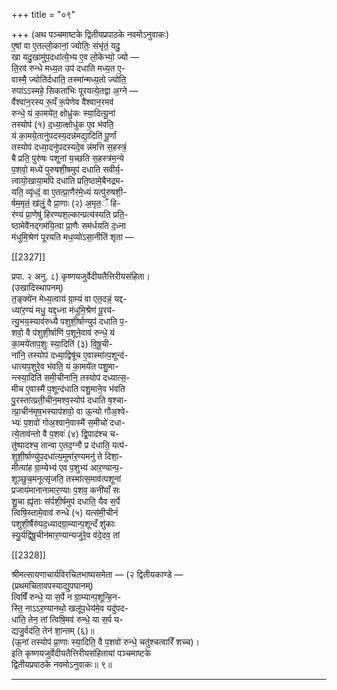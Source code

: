 +++
title = "०९"

+++
(अथ पञ्चमाष्टके द्वितीयप्रपाठके नवमोऽनुवाकः)  
ए॒षां वा ए॒तल्लो॒कानां॒ ज्योतिः॒ संभृ॑तं॒ यदु॒  
खा यदु॒खामु॑प॒दधा॑त्ये॒भ्य ए॒व लो॒केभ्यो॒ ज्यो —  
ति॒रव॑ रुन्धे मध्य॒त उप॑ दधाति मध्य॒त ए॒-  
वास्मै॒ ज्योति॑र्दधाति॒ तस्मा॑न्मध्य॒तो ज्योति॒  
रुपा॑ऽऽस्महे॒ सिकता॑भिः पूरयत्ये॒तद्वा अ॒ग्ने —  
र्वैश्वा॑न॒रस्य रू॒पँ रू॒पेणेव वै॑श्वान॒रमव॑  
रुन्धे॒ यं का॒मये॑त॒ क्षोध्रु॑कः स्या॒दित्यू॒नां  
तस्योप॑ (१) द॒ध्या॒त्क्षोधु॑क ए॒व भ॑वति॒  
यं का॒मये॒तानु॑पदस्य॒दन्न॑मद्या॒दिति॑ पू॒र्णां  
तस्योप॑ दध्या॒दनु॑पदस्यदे॒व न्न॑मत्ति स॒हस्त्रं॒  
बै प्रति॒ पुरु॑षः पशूनां य॒च्छति स॒हस्त्र॑म॒न्ये  
प॒शवो॒ मध्ये॑ पुरुषशी॒षमुप॑ दधाति सवीर्य॒-  
त्वायो॒खाया॒मपि दधाति प्रति॒ष्ठामे॒बैनद्रम-  
यति॒ व्यृ॑ध्दं॒ वा ए॒तत्प्रा॒णैर॑मे॒ध्यं यत्पु॑रुषशी॒-  
र्षम॒मृतं॒ ख॑लुं॒ वै प्रा॒णाः (२) अ॒मृत॒ँ हि-  
र॑ण्यं प्रा॒णेषु॑ हिरण्यश॒ल्कान्प्रत्य॑स्यति प्रति॒-  
ष्ठामेवै॑नद्गम॑यि॒त्वा प्रा॒णैः सम॑र्धयति द॒ध्ना  
म॑धुमि॒श्रेण॑ पूरयति मध॒व्यो॑ऽसा॒नीति॑ शृता —

[[2327]]

प्रपा. २ अनु. ८) कृष्णयजुर्वेदीयतैत्तिरीयसंहिता।  
(उखादिस्थापनम्)  
त॒ङ्क्ये॑न मेध्य॒त्वाय॑ ग्रा॒म्यं वा एत॒दन्नं॒ यद्द-  
ध्या॑र॒ण्यं मधु॒ यद्द॒ध्ना म॑धुमि॒श्रेण॑ पू॒रय॑-  
त्यु॒भय॒स्याव॑रुध्यै पशुशी॒र्षाण्युप॑ दधाति प॒-  
शवो॒ वै प॑शुशी॒र्षाणि॑ प॒शूने॒वाव॑ रुन्धे॒ यं  
का॒मये॑ताप॒शुः स्या॒दिति॑ (३) वि॒षू॒ची-  
ना॑नि॒ तस्योप॑ दध्या॒द्विषू॑च ए॒वास्मा॑त्प॒शून्द॑-  
धात्यप॒शुरे॒व भ॑वति॒ यं का॒मये॑त पशु॒मा-  
न्त्स्या॒दिति॑ समी॒चीना॑नि॒ तस्योप॑ दध्यात्स॒-  
मीच ए॒वास्मै॑ प॒शून्द॑धाति पशु॒माने॒व भ॑वति  
पु॒रस्ता॑त्प्रती॒चीन॒मश्व॒स्योप॑ दधाति ष॒श्चा-  
त्प्रा॒चीन॑मृष॒भस्याप॑शवो॒ वा ऊ॒न्यो गौअ॒श्वे-  
भ्यः॑ प॒शवो॑ गोअ॒श्वाने॒वास्मै॑ स॒मीचो॑ दधा-  
त्ये॒ताव॑न्तो वै प॒शवः॑ (४) द्वि॒पाद॑श्च च-  
तु॑ष्पादश्च॒ तान्वा ए॒तद॒ग्नौ प्र द॑धाति॒ यत्प॑-  
शुशी॒र्षाण्यु॑प॒दधा॑त्य॒मुमा॑र॒ण्यमनु॑ ते दिशा॒-  
मीत्या॑ह ग्रा॒म्येभ्य॑ एव प॒शुभ्य॑ आर॒ण्यान्प॒-  
शूञ्छुच॒मनूत्सृ॑जति॒ तस्मा॑त्स॒माव॑त्पशूनां  
प्रजाय॑मानानामार॒ण्याः प॒शव॒ कनी॑याँ सः  
शु॒चा ह्यृ॑ताः स॑र्पशी॒र्षमुप॑ दधाति॒ यैव स॒र्पे  
त्विषि॒स्तामे॒वाव॑ रुन्धे (५) यत्स॑मी॒चीनं॑  
पशुशी॒र्षैरु॑पद॒ध्यादग्रा॒म्यान्प॒शून्दँ शु॑काः  
स्यु॒र्यद्वि॑षू॒चीन॑मार॒ण्यान्यजु॑रे॒व व॑दे॒दव॒ तां

[[2328]]

श्रीमत्सायणाचार्यविरचितभाष्यसमेता — (२ द्वितीयकाण्डे —  
(प्रथमचितावपस्याद्युपघानम्)  
त्विषिँ रुन्धे॒ या स॒र्पे न ग्रा॒म्यान्प॒शून्हि॒न-  
स्ति॒ नाऽऽर॒ण्यानथो॒ खलू॑प॒धेय॑मे॒व यदु॑पद-  
धा॑ति॒ तेन॒ तां त्विषि॒मव॑ रुन्धे॒ या स॒र्प य-  
द्यजु॒र्वद॑ति॒ तेन॑ शा॒न्तम् (६)॥  
(ऊ॒नां तस्योप॑ प्रा॒णाः स्या॒दिति॒ वै प॒शवो॑ रुन्धे॒ चतु॑श्चत्वारिँ शच्च)।  
इति कृष्णयजुर्वेदीयतैत्तिरीयसंहितायां पञ्चमाष्टके  
द्वितीयप्रपाठके नवमोऽनुवाकः॥ ९॥
___________
